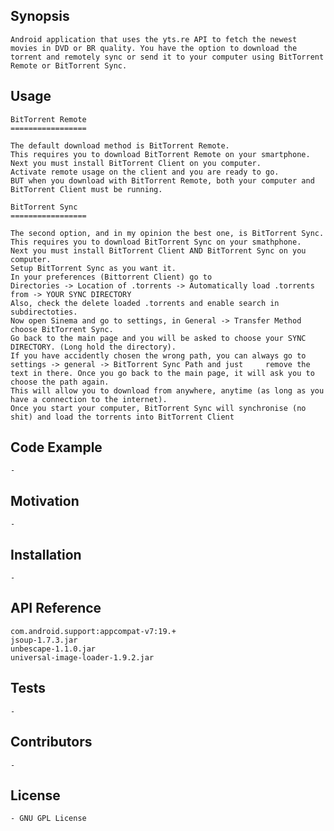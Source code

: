 ## Synopsis

    Android application that uses the yts.re API to fetch the newest movies in DVD or BR quality. You have the option to download the torrent and remotely sync or send it to your computer using BitTorrent Remote or BitTorrent Sync.

## Usage

    BitTorrent Remote
    =================
    
    The default download method is BitTorrent Remote.
    This requires you to download BitTorrent Remote on your smartphone.
    Next you must install BitTorrent Client on you computer.
    Activate remote usage on the client and you are ready to go.
    BUT when you download with BitTorrent Remote, both your computer and BitTorrent Client must be running.
    
    BitTorrent Sync
    =================
    
    The second option, and in my opinion the best one, is BitTorrent Sync.
    This requires you to download BitTorrent Sync on your smathphone.
    Next you must install BitTorrent Client AND BitTorrent Sync on you computer.
    Setup BitTorrent Sync as you want it.
    In your preferences (Bittorrent Client) go to 
    Directories -> Location of .torrents -> Automatically load .torrents from -> YOUR SYNC DIRECTORY
    Also, check the delete loaded .torrents and enable search in subdirectoties.
    Now open Sinema and go to settings, in General -> Transfer Method choose BitTorrent Sync.
    Go back to the main page and you will be asked to choose your SYNC DIRECTORY. (Long hold the directory).
    If you have accidently chosen the wrong path, you can always go to settings -> general -> BitTorrent Sync Path and just     remove the text in there. Once you go back to the main page, it will ask you to choose the path again.
    This will allow you to download from anywhere, anytime (as long as you have a connection to the internet).
    Once you start your computer, BitTorrent Sync will synchronise (no shit) and load the torrents into BitTorrent Client

## Code Example

    -

## Motivation

    -

## Installation

    -

## API Reference

    com.android.support:appcompat-v7:19.+
    jsoup-1.7.3.jar
    unbescape-1.1.0.jar
    universal-image-loader-1.9.2.jar

## Tests

    -

## Contributors

    -

## License

    - GNU GPL License

